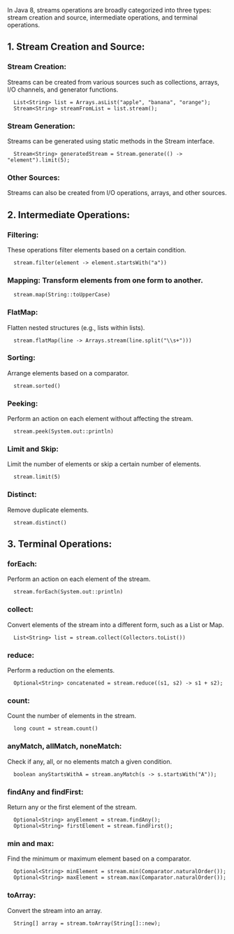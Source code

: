 In Java 8, streams operations are broadly categorized into three types: stream creation and source, intermediate operations, and terminal operations.

## 1. Stream Creation and Source:
  ### Stream Creation: 
  Streams can be created from various sources such as collections, arrays, I/O channels, and generator functions.
  
      List<String> list = Arrays.asList("apple", "banana", "orange");
      Stream<String> streamFromList = list.stream();
      
  ### Stream Generation: 
  Streams can be generated using static methods in the Stream interface.
  
      Stream<String> generatedStream = Stream.generate(() -> "element").limit(5);

  ### Other Sources: 
  Streams can also be created from I/O operations, arrays, and other sources.

## 2. Intermediate Operations:
  ### Filtering: 
  These operations filter elements based on a certain condition.
  
      stream.filter(element -> element.startsWith("a"))
  
  ### Mapping: Transform elements from one form to another.
  
      stream.map(String::toUpperCase)
  ### FlatMap: 
  Flatten nested structures (e.g., lists within lists).
  
      stream.flatMap(line -> Arrays.stream(line.split("\\s+")))
      
  ### Sorting: 
  Arrange elements based on a comparator.
  
      stream.sorted()

  ### Peeking: 
  Perform an action on each element without affecting the stream.
  
      stream.peek(System.out::println)
      
  ### Limit and Skip: 
  Limit the number of elements or skip a certain number of elements.
  
      stream.limit(5)
      
  ### Distinct: 
  Remove duplicate elements. 
  
      stream.distinct()
      
## 3. Terminal Operations:
  ### forEach: 
  Perform an action on each element of the stream.
  
      stream.forEach(System.out::println)
      
  ### collect: 
  Convert elements of the stream into a different form, such as a List or Map.
  
      List<String> list = stream.collect(Collectors.toList())

  ### reduce: 
  Perform a reduction on the elements.
  
      Optional<String> concatenated = stream.reduce((s1, s2) -> s1 + s2);

  ### count: 
  Count the number of elements in the stream.
  
      long count = stream.count()

  ### anyMatch, allMatch, noneMatch: 
  Check if any, all, or no elements match a given condition.
  
      boolean anyStartsWithA = stream.anyMatch(s -> s.startsWith("A"));

  ### findAny and findFirst: 
  Return any or the first element of the stream.
  
      Optional<String> anyElement = stream.findAny();
      Optional<String> firstElement = stream.findFirst();
      
  ### min and max: 
  Find the minimum or maximum element based on a comparator.
  
      Optional<String> minElement = stream.min(Comparator.naturalOrder());
      Optional<String> maxElement = stream.max(Comparator.naturalOrder());

  ### toArray: 
  Convert the stream into an array.
  
      String[] array = stream.toArray(String[]::new);
